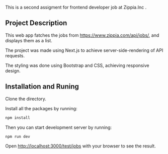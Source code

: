 This is a second assigment for frontend developer job at Zippia.Inc .

## Project Description

This web app fatches the jobs from https://www.zippia.com/api/jobs/, and displays them as a list.

The project was made using Next.js to achieve server-side-rendering of API requests.

The styling was done using Bootstrap and CSS, achieving responsive design.

## Installation and Runing

Clone the directory.

Install all the packages by running:

```bash
npm install
```

Then you can start development server by running:

```bash
npm run dev
```

Open [http://localhost:3000/test/jobs](http://localhost:3000/test/jobs) with your browser to see the result.
